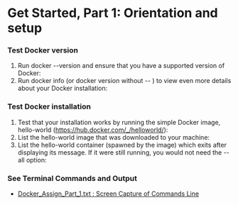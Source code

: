 # Get Started, Part 1: Orientation and setup

### Test Docker version 
  1. Run docker --version and ensure that you have a supported version of Docker:
  2. Run docker info (or docker version without -- ) to view even more details about your Docker installation:
  
  
### Test Docker installation
  1. Test that your installation works by running the simple Docker image, hello-world (https://hub.docker.com/_/helloworld/):
  2. List the hello-world image that was downloaded to your machine:
  3. List the hello-world container (spawned by the image) which exits after displaying its message. If it were still running, you would not need the --all option:

### See Terminal Commands and Output 
- [ Docker_Assign_Part_1.txt : Screen Capture of Commands Line](/Docker_Tutorial/Docker_Part1/Docker_Assign_Part_1.txt)

      
